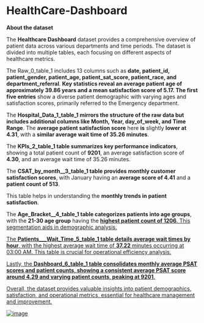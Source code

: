 # HealthCare-Dashboard
 **About the dataset**
 
The **Healthcare Dashboard** dataset provides a comprehensive overview of patient data across various departments and time periods. The dataset is divided into multiple tables, each focusing on different aspects of healthcare metrics.
 
The Raw_0_table_1 includes 13 columns such as **date, patient_id, patient_gender, patient_age, patient_sat_score, patient_race, and department_referral**. **Key statistics reveal an average patient age of approximately 39.86 years and a mean satisfaction score of 5.17. The first five entries** show a diverse patient demographic with varying ages and satisfaction scores, primarily referred to the Emergency department.

The **Hospital_Data_1_table_1 mirrors the structure of the raw data but includes additional columns like Month, Year, day_of_week, and Time Range**. The **average patient satisfaction score** here **is** slightly **lower at 4.31**, with a **similar average wait time of 35.26 minutes**.

The **KPIs_2_table_1 table summarizes key performance indicators**, showing a total patient count of **9201**, an average satisfaction score of **4.30**, and an average wait time of 35.26 minutes.

The **CSAT_by_month__3_table_1 table provides monthly customer satisfaction scores**, with January having an **average score of 4.41** and a **patient count of 513**. 

This table helps in understanding the <h>**monthly trends in patient satisfaction**<h>.

The **Age_Bracket__4_table_1 table categorizes patients into age groups**, with the **21-30 age group** having the <u>**highest patient count of 1206**<u>. This segmentation aids in demographic analysis.

The **Patients___Wait_Time_5_table_1 table details average wait times by hour**, with the highest average wait time of **37.22** minutes occurring at 03:00 AM. This table is crucial for operational efficiency analysis.

Lastly, the <u>**Dashboard_6_table_1 table consolidates monthly average PSAT scores and patient counts, showing a consistent average PSAT score around 4.29 and varying patient counts, peaking at 9201**<u>.

Overall, the dataset provides valuable insights into patient demographics, satisfaction, and operational metrics, essential for healthcare management and improvement.


![image](https://github.com/user-attachments/assets/881d22ba-2a8d-45cf-9d81-4d3b9b801f2d)

